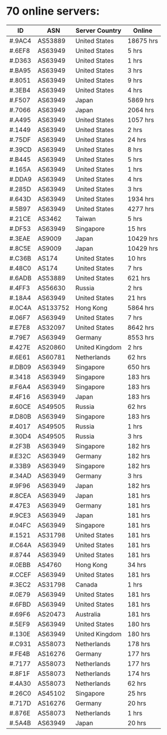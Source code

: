 # 70 online servers:

| ID | ASN | Server Country | Online |
| ------ | ------ | ------ | ------ |
| #.9AC4 | AS53889 | United States | 18675 hrs |
| #.6EF8 | AS63949 | United States | 5 hrs |
| #.D363 | AS63949 | United States | 1 hrs |
| #.BA95 | AS63949 | United States | 3 hrs |
| #.8051 | AS63949 | United States | 9 hrs |
| #.3EB4 | AS63949 | United States | 4 hrs |
| #.F507 | AS63949 | Japan | 5869 hrs |
| #.7066 | AS63949 | Japan | 2064 hrs |
| #.A495 | AS63949 | United States | 1057 hrs |
| #.1449 | AS63949 | United States | 2 hrs |
| #.75DF | AS63949 | United States | 24 hrs |
| #.39CD | AS63949 | United States | 8 hrs |
| #.B445 | AS63949 | United States | 5 hrs |
| #.165A | AS63949 | United States | 1 hrs |
| #.DDA9 | AS63949 | United States | 4 hrs |
| #.285D | AS63949 | United States | 3 hrs |
| #.643D | AS63949 | United States | 1934 hrs |
| #.5B97 | AS63949 | United States | 4277 hrs |
| #.21CE | AS3462 | Taiwan | 5 hrs |
| #.DF53 | AS63949 | Singapore | 15 hrs |
| #.3EAE | AS9009 | Japan | 10429 hrs |
| #.8C5E | AS9009 | Japan | 10429 hrs |
| #.C36B | AS174 | United States | 10 hrs |
| #.48C0 | AS174 | United States | 7 hrs |
| #.6ADB | AS53889 | United States | 621 hrs |
| #.4FF3 | AS56630 | Russia | 2 hrs |
| #.18A4 | AS63949 | United States | 21 hrs |
| #.0C4A | AS133752 | Hong Kong | 5864 hrs |
| #.06F7 | AS63949 | United States | 7 hrs |
| #.E7E8 | AS32097 | United States | 8642 hrs |
| #.79E7 | AS63949 | Germany | 8553 hrs |
| #.427E | AS20860 | United Kingdom | 2 hrs |
| #.6E61 | AS60781 | Netherlands | 62 hrs |
| #.DB09 | AS63949 | Singapore | 650 hrs |
| #.3418 | AS63949 | Singapore | 183 hrs |
| #.F6A4 | AS63949 | Singapore | 183 hrs |
| #.4F16 | AS63949 | Japan | 183 hrs |
| #.60CE | AS49505 | Russia | 62 hrs |
| #.D80B | AS63949 | Singapore | 183 hrs |
| #.4017 | AS49505 | Russia | 1 hrs |
| #.30D4 | AS49505 | Russia | 3 hrs |
| #.2F3B | AS63949 | Singapore | 182 hrs |
| #.E32C | AS63949 | Germany | 182 hrs |
| #.33B9 | AS63949 | Singapore | 182 hrs |
| #.34AD | AS63949 | Germany | 3 hrs |
| #.9F96 | AS63949 | Japan | 182 hrs |
| #.8CEA | AS63949 | Japan | 181 hrs |
| #.47E3 | AS63949 | Germany | 181 hrs |
| #.9CE3 | AS63949 | Japan | 181 hrs |
| #.04FC | AS63949 | Singapore | 181 hrs |
| #.1521 | AS31798 | United States | 181 hrs |
| #.C64A | AS63949 | United States | 181 hrs |
| #.8744 | AS63949 | United States | 181 hrs |
| #.0EBB | AS4760 | Hong Kong | 34 hrs |
| #.CCEF | AS63949 | United States | 181 hrs |
| #.3EC2 | AS31798 | Canada | 1 hrs |
| #.0E79 | AS63949 | United States | 181 hrs |
| #.6FBD | AS63949 | United States | 181 hrs |
| #.69F6 | AS20473 | Australia | 181 hrs |
| #.5EF9 | AS63949 | United States | 180 hrs |
| #.130E | AS63949 | United Kingdom | 180 hrs |
| #.C931 | AS58073 | Netherlands | 178 hrs |
| #.FE4B | AS16276 | Germany | 177 hrs |
| #.7177 | AS58073 | Netherlands | 177 hrs |
| #.8F1F | AS58073 | Netherlands | 174 hrs |
| #.4A30 | AS58073 | Netherlands | 62 hrs |
| #.26C0 | AS45102 | Singapore | 25 hrs |
| #.717D | AS16276 | Germany | 20 hrs |
| #.876E | AS58073 | Netherlands | 1 hrs |
| #.5A4B | AS63949 | Japan | 20 hrs |

